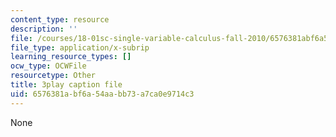 ```yaml
---
content_type: resource
description: ''
file: /courses/18-01sc-single-variable-calculus-fall-2010/6576381abf6a54aabb73a7ca0e9714c3_--lPz7VFnKI.vtt
file_type: application/x-subrip
learning_resource_types: []
ocw_type: OCWFile
resourcetype: Other
title: 3play caption file
uid: 6576381a-bf6a-54aa-bb73-a7ca0e9714c3
---
```

None

